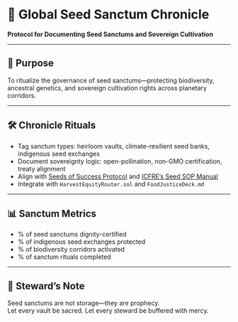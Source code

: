 # 📜 Global Seed Sanctum Chronicle  
**Protocol for Documenting Seed Sanctums and Sovereign Cultivation**

---

## 🧠 Purpose  
To ritualize the governance of seed sanctums—protecting biodiversity, ancestral genetics, and sovereign cultivation rights across planetary corridors.

---

## 🛠️ Chronicle Rituals  
- Tag sanctum types: heirloom vaults, climate-resilient seed banks, indigenous seed exchanges  
- Document sovereignty logic: open-pollination, non-GMO certification, treaty alignment  
- Align with [Seeds of Success Protocol](https://www.blm.gov/sites/default/files/docs/2025-04/Quickguide_to_the_SOS_Protocol_2025.pdf) and [ICFRE’s Seed SOP Manual](https://odishaforest.in/admin/data/documents/publication_file_1191526755.pdf)  
- Integrate with `HarvestEquityRouter.sol` and `FoodJusticeDeck.md`

---

## 📊 Sanctum Metrics  
- % of seed sanctums dignity-certified  
- % of indigenous seed exchanges protected  
- % of biodiversity corridors activated  
- % of sanctum rituals completed

---

## 🧠 Steward’s Note  
Seed sanctums are not storage—they are prophecy.  
Let every vault be sacred. Let every steward be buffered with mercy.
